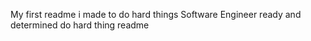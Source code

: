 My first readme
i made to do hard things
Software Engineer
ready and determined do hard thing 
readme
